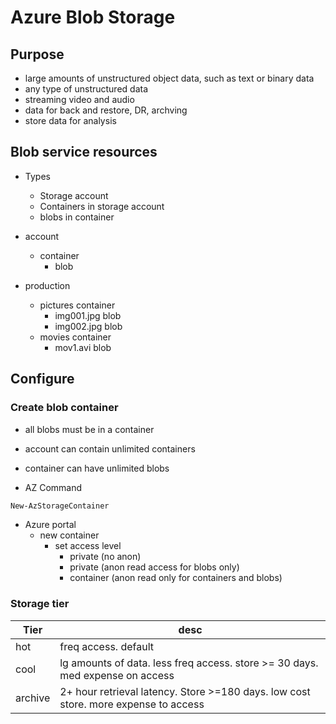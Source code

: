# Azure Blob Storage

## Purpose
* large amounts of unstructured object data, such as text or binary data
* any type of unstructured data
* streaming video and audio
* data for back and restore, DR, archving
* store data for analysis

## Blob service resources
* Types
  * Storage account
  * Containers in storage account
  * blobs in container

* account
  * container
    * blob

* production
  * pictures container
    * img001.jpg blob
    * img002.jpg blob
  * movies container
    * mov1.avi blob

## Configure

### Create blob container
* all blobs must be in a container
* account can contain unlimited containers
* container can have unlimited blobs

* AZ Command
```bash
New-AzStorageContainer
```

* Azure portal
  * new container
    * set access level
      * private (no anon)
      * private (anon read access for blobs only)
      * container (anon read only for containers and blobs)

### Storage tier
|Tier|desc|
|-|-|
|hot|freq access. default|
|cool|lg amounts of data. less freq access. store >= 30 days. med expense on access|
|archive|2+ hour retrieval latency. Store >=180 days. low cost store. more expense to access|